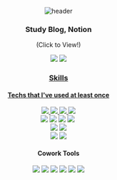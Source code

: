 <div align=center>
  


<div align=center>
  
![header](https://capsule-render.vercel.app/api?type=Waving&color=00a1de&fontColor=fbf5f5&text=&fontAlignY=50)

### Study Blog, Notion
(Click to View!)

<a href="https://velog.io/@strurao" target="_blank"><img src="https://img.shields.io/badge/Velog-20c997?style=flat-square&logo=Vimeo&logoColor=white"/></a>
<a href="https://cooperative-ease-f50.notion.site/CS-Notes-a76e3834349e463292d0dd5952a99215?pvs=4
" target="_blank"><img src="https://img.shields.io/badge/notion-000000?style=flat-square&logo=notion&logoColor=white">

### Skills
#### Techs that I've used at least once


<div align=center>
  <img src="https://img.shields.io/badge/C++-00599C?style=flat-square&logo=c%2B%2B&logoColor=white">
  <img src="https://img.shields.io/badge/-C%23-000000?style=flat-square&logo=Csharp&logoColor=white">
  <img src="https://img.shields.io/badge/Linux-FCC624?style=flat-square&logo=Linux&logoColor=black"> 
  <img src="https://img.shields.io/badge/Python-3766AB?style=flat-square&logo=Python&logoColor=white"/></a>
  <br>
  <img src="https://img.shields.io/badge/Typescript-3178C6?style=flat-square&logo=typescript&logoColor=white">
  <img src="https://img.shields.io/badge/Javascript-F7DF1E.svg?style=flat-square&logo=javascript&logoColor=20232a" />
  <img src="https://img.shields.io/badge/HTML-E34F26.svg?style=flat-square&logo=html&logoColor=white" />
    <img src="https://img.shields.io/badge/CSS-1572B6.svg?style=flat-square&logo=css3&logoColor=white" />&nbsp

  <br>
  <img src="https://img.shields.io/badge/SQLite-003B57?style=flat-square&logo=SQLite&logoColor=white"/>
  <img src="https://img.shields.io/badge/MongoDB-47A248?style=flat-square&logo=MongoDB&logoColor=white">

 <br>
  <img src="https://img.shields.io/badge/Unreal Engine-0E1128?style=flat-square&logo=unreal engine&logoColor=white">
  <img src="https://img.shields.io/badge/Unity Engine-002244?style=flat-square&logo=unity&logoColor=white">
  <!--https://img.shields.io/badge/텍스트-뱃지컬러?style=flat-square&logo=이모지이름&logoColor=white-->

</div>

#### Cowork Tools
<div align=center>
  <img src="https://img.shields.io/badge/Slack-4A154B?style=flat-square&logo=slack&logoColor=white">
  <img src="https://img.shields.io/badge/Github-181717?style=flat-square&logo=github&logoColor=white">
  <img src="https://img.shields.io/badge/Git-F05032?style=flat-square&logo=git&logoColor=white">
      <img src="https://img.shields.io/badge/Notion-181717?style=flat-square&logo=Notion&logoColor=white"/>
    <img src="https://img.shields.io/badge/Figma-F24E1E?style=flat-square&logo=Figma&logoColor=white"/>
      <img src="https://img.shields.io/badge/Evernote-00A82D?style=flat-square&logo=Evernote&logoColor=white"/>

  <br>


